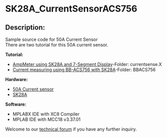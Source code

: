 # SK28A_CurrentSensorACS756
<h2>Description:</h2>
Sample source code for 50A Current Sensor<br/>
There are two tutorial for this 50A current sensor.<br/>

<b>Tutorial:</b>
<ul><li><a href="http://tutorial.cytron.com.my/2014/08/24/ampmeter-using-sk28a-and-7-segment-display/" target="_blank">AmpMeter using SK28A and 7-Segment Display</a>-Folder: currentsense.X</li>
<li><a href="http://tutorial.cytron.com.my/2012/08/08/current-measuring-using-bb-acs756-with-sk28a/" target="_blank"> Current measuring using BB-ACS756 with SK28A</a>-Folder: BBACS756</li></ul>
<b>Hardware:</b>
<ul><li><a href="http://cytron.com.my/p-bb-acs756" target="_blank">50A Current sensor</a></li>
<li><a href="http://cytron.com.my/p-sk28a" target="_blank">SK28A</a></li></ul>
<b>Software:</b>
<ul><li>MPLABX IDE with XC8 Compiler</a></li>
<li>MPLAB IDE with MCC18 v3.37.01</a></li>
</ul>

Welcome to our <a href="http://forum.cytron.com.my" target="_blank">technical forum</a> if you have any further inquiry.
